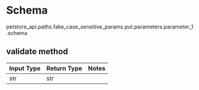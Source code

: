 # Schema
petstore_api.paths.fake_case_sensitive_params.put.parameters.parameter_1.schema

## validate method
Input Type | Return Type | Notes
------------ | ------------- | -------------
str | str |
